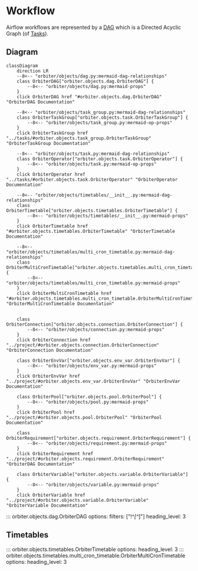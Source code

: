 # Workflow

Airflow workflows are represented by a
[DAG](https://airflow.apache.org/docs/apache-airflow/stable/core-concepts/dags.html)
which is a Directed Acyclic Graph (of [Tasks](./Tasks/index.md)).

## Diagram
```mermaid
classDiagram
    direction LR
    --8<-- "orbiter/objects/dag.py:mermaid-dag-relationships"
    class OrbiterDAG["orbiter.objects.dag.OrbiterDAG"] {
        --8<-- "orbiter/objects/dag.py:mermaid-props"
    }
    click OrbiterDAG href "#orbiter.objects.dag.OrbiterDAG" "OrbiterDAG Documentation"

    --8<-- "orbiter/objects/task_group.py:mermaid-dag-relationships"
    class OrbiterTaskGroup["orbiter.objects.task.OrbiterTaskGroup"] {
        --8<-- "orbiter/objects/task_group.py:mermaid-op-props"
    }
    click OrbiterTaskGroup href "../tasks/#orbiter.objects.task_group.OrbiterTaskGroup" "OrbiterTaskGroup Documentation"

    --8<-- "orbiter/objects/task.py:mermaid-dag-relationships"
    class OrbiterOperator["orbiter.objects.task.OrbiterOperator"] {
        --8<-- "orbiter/objects/task.py:mermaid-op-props"
    }
    click OrbiterOperator href "../tasks/#orbiter.objects.task.OrbiterOperator" "OrbiterOperator Documentation"

    --8<-- "orbiter/objects/timetables/__init__.py:mermaid-dag-relationships"
    class OrbiterTimetable["orbiter.objects.timetables.OrbiterTimetable"] {
        --8<-- "orbiter/objects/timetables/__init__.py:mermaid-props"
    }
    click OrbiterTimetable href "#orbiter.objects.timetables.OrbiterTimetable" "OrbiterTimetable Documentation"

    --8<-- "orbiter/objects/timetables/multi_cron_timetable.py:mermaid-dag-relationships"
    class OrbiterMultiCronTimetable["orbiter.objects.timetables.multi_cron_timetable.OrbiterMultiCronTimetable"] {
        --8<-- "orbiter/objects/timetables/multi_cron_timetable.py:mermaid-props"
    }
    click OrbiterMultiCronTimetable href "#orbiter.objects.timetables.multi_cron_timetable.OrbiterMultiCronTimetable" "OrbiterMultiCronTimetable Documentation"


    class OrbiterConnection["orbiter.objects.connection.OrbiterConnection"] {
        --8<-- "orbiter/objects/connection.py:mermaid-props"
    }
    click OrbiterConnection href "../project/#orbiter.objects.connection.OrbiterConnection" "OrbiterConnection Documentation"

    class OrbiterEnvVar["orbiter.objects.env_var.OrbiterEnvVar"] {
        --8<-- "orbiter/objects/env_var.py:mermaid-props"
    }
    click OrbiterEnvVar href "../project/#orbiter.objects.env_var.OrbiterEnvVar" "OrbiterEnvVar Documentation"

    class OrbiterPool["orbiter.objects.pool.OrbiterPool"] {
        --8<-- "orbiter/objects/pool.py:mermaid-props"
    }
    click OrbiterPool href "../project/#orbiter.objects.pool.OrbiterPool" "OrbiterPool Documentation"

    class OrbiterRequirement["orbiter.objects.requirement.OrbiterRequirement"] {
        --8<-- "orbiter/objects/requirement.py:mermaid-props"
    }
    click OrbiterRequirement href "../project/#orbiter.objects.requirement.OrbiterRequirement" "OrbiterDAG Documentation"

    class OrbiterVariable["orbiter.objects.variable.OrbiterVariable"] {
        --8<-- "orbiter/objects/variable.py:mermaid-props"
    }
    click OrbiterVariable href "../project/#orbiter.objects.variable.OrbiterVariable" "OrbiterVariable Documentation"
```

::: orbiter.objects.dag.OrbiterDAG
    options:
        filters: ["!^_[^_]"]
        heading_level: 3

## Timetables
::: orbiter.objects.timetables.OrbiterTimetable
    options:
        heading_level: 3
::: orbiter.objects.timetables.multi_cron_timetable.OrbiterMultiCronTimetable
    options:
        heading_level: 3
